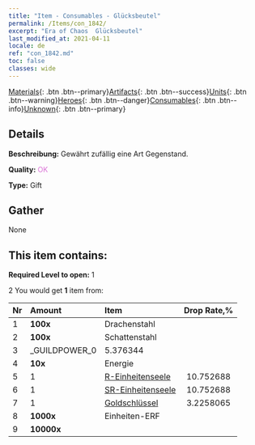 ```yaml
---
title: "Item - Consumables - Glücksbeutel"
permalink: /Items/con_1842/
excerpt: "Era of Chaos  Glücksbeutel"
last_modified_at: 2021-04-11
locale: de
ref: "con_1842.md"
toc: false
classes: wide
---
```

 [Materials](/de/Items/){: .btn .btn--primary}[Artifacts](/de/Items/Artifacts/){: .btn .btn--success}[Units](/de/Items/Units/){: .btn .btn--warning}[Heroes](/de/Items/Heroes/){: .btn .btn--danger}[Consumables](/de/Items/Consumables/){: .btn .btn--info}[Unknown](/de/Items/Unknown/){: .btn .btn--primary}

## Details
 **Beschreibung:** Gewährt zufällig eine Art Gegenstand.

 **Quality:** <span style="color: #DA70D6">OK</span>

 **Type:** Gift

## Gather

  None

## This item contains:

 **Required Level to open:** 1

 2 You would get **1** item  from:

  | Nr | Amount |     Item    | Drop Rate,% |
  |:---|:-------|:------------|:---------:|
  | 1 |  **100x** | Drachenstahl |  | 5.376344 | 
  | 2 |  **100x** | Schattenstahl |  | 7.5268817 | 
  | 3 | _GUILDPOWER_0 | 5.376344 | 
  | 4 |  **10x** | Energie |  | 5.376344 | 
  | 5 | 1 | [R-Einheitenseele](/de/Items/con_533/) | 10.752688 | 
  | 6 | 1 | [SR-Einheitenseele](/de/Items/con_534/) | 10.752688 | 
  | 7 | 1 | [Goldschlüssel](/de/Items/con_783/) | 3.2258065 | 
  | 8 |  **1000x** | Einheiten-ERF |  | 25.806452 | 
  | 9 |  **10000x** | <i class="fas fa-coins"/> |  | 25.806452 | 
